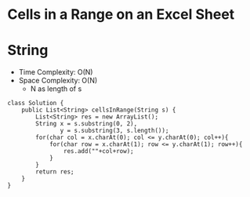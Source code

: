 # Cells in a Range on an Excel Sheet

# String

- Time Complexity: O(N)
- Space Complexity: O(N)
  - N as length of s

```
class Solution {
    public List<String> cellsInRange(String s) {
        List<String> res = new ArrayList();
        String x = s.substring(0, 2),
               y = s.substring(3, s.length());
        for(char col = x.charAt(0); col <= y.charAt(0); col++){
            for(char row = x.charAt(1); row <= y.charAt(1); row++){
                res.add(""+col+row);
            }
        }
        return res;
    }
}
```
